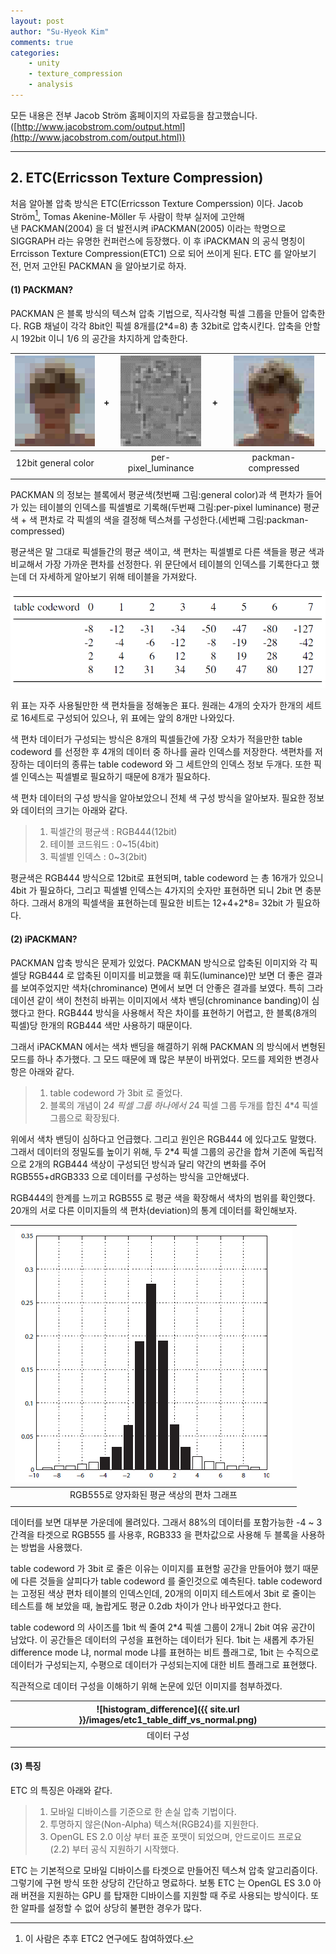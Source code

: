 ```yaml
---
layout: post
author: "Su-Hyeok Kim"
comments: true
categories:
    - unity
    - texture_compression
    - analysis
---
```


모든 내용은 전부 Jacob Ström 홈페이지의 자료등을 참고했습니다.([http://www.jacobstrom.com/output.html](http://www.jacobstrom.com/output.html))

---

## 2\. ETC(Erricsson Texture Compression)

처음 알아볼 압축 방식은 ETC(Erricsson Texture Comperssion) 이다. Jacob Ström[^1], Tomas Akenine-Möller 두 사람이 학부 실저에 고안해낸 PACKMAN(2004) 을 더 발전시켜 iPACKMAN(2005) 이라는 학명으로 SIGGRAPH 라는 유명한 컨퍼런스에 등장했다. 이 후 iPACKMAN 의 공식 명칭이 Errcisson Texture Compression(ETC1) 으로 되어 쓰이게 된다. ETC 를 알아보기 전, 먼저 고안된 PACKMAN 을 알아보기로 하자.
<!-- more -->
#### (1) PACKMAN?

PACKMAN 은 블록 방식의 텍스쳐 압축 기법으로, 직사각형 픽셀 그룹을 만들어 압축한다. RGB 채널이 각각 8bit인 픽셀 8개를(2*4=8) 총 32bit로 압축시킨다. 압축을 안할 시 192bit 이니 1/6 의 공간을 차지하게 압축한다.

| ![12bit_general_color](/images/etc1_12bit_general_color.png)              | + | ![per-pixel_luminance](/images/etc1_per-pixel_luminance.png)           | + | ![packman-compressed](/images/etc1_packman-compressed.png) |
| :-----: | :-----: | :-----: | :-----: | :-----: |
| 12bit general color |  | per-pixel_luminance | | packman-compressed |
| | | | | |

PACKMAN 의 정보는 블록에서 평균색(첫번째 그림:general color)과 색 편차가 들어가 있는 테이블의 인덱스를 픽셀별로 기록해(두번째 그림:per-pixel luminance) 평균 색 + 색 편차로 각 픽셀의 색을 결정해 텍스쳐를 구성한다.(세번째 그림:packman-compressed)

평균색은 말 그대로 픽셀들간의 평균 색이고, 색 편차는 픽셀별로 다른 색들을 평균 색과 비교해서 가장 가까운 편차를 선정한다. 위 문단에서 테이블의 인덱스를 기록한다고 했는데 더 자세하게 알아보기 위해 테이블을 가져왔다.

![luminancetable](/images/etc1_luminance_table.png)

위 표는 자주 사용될만한 색 편차들을 정해놓은 표다. 원래는 4개의 숫자가 한개의 세트로 16세트로 구성되어 있으나, 위 표에는 앞의 8개만 나와있다.

색 편차 데이터가 구성되는 방식은 8개의 픽셀들간에 가장 오차가 적을만한 table codeword 를 선정한 후 4개의 데이터 중 하나를 골라 인덱스를 저장한다. 색편차를 저장하는 데이터의 종류는 table codeword 와 그 세트안의 인덱스 정보 두개다. 또한 픽셀 인덱스는 픽셀별로 필요하기 때문에 8개가 필요하다.

색 편차 데이터의 구성 방식을 알아보았으니 전체 색 구성 방식을 알아보자. 필요한 정보와 데이터의 크기는 아래와 같다.

> 1. 픽셀간의 평균색 : RGB444(12bit)
> 2. 테이블 코드워드 : 0~15(4bit)
> 3. 픽셀별 인덱스 : 0~3(2bit)

평균색은 RGB444 방식으로 12bit로 표현되며, table codeword 는 총 16개가 있으니 4bit 가 필요하다, 그리고 픽셀별 인덱스는 4가지의 숫자만 표현하면 되니 2bit 면 충분하다. 그래서 8개의 픽셀색을 표현하는데 필요한 비트는 12+4+2*8= 32bit 가 필요하다.

#### (2) iPACKMAN?

PACKMAN 압축 방식은 문제가 있었다. PACKMAN 방식으로 압축된 이미지와 각 픽셀당 RGB444 로 압축된 이미지를 비교했을 때 휘도(luminance)만 보면 더 좋은 결과를 보여주었지만 색차(chrominance) 면에서 보면 더 안좋은 결과를 보였다. 특히 그라데이션 같이 색이 천천히 바뀌는 이미지에서 색차 밴딩(chrominance banding)이 심했다고 한다. RGB444 방식을 사용해서 작은 차이를 표현하기 어렵고, 한 블록(8개의 픽셀)당 한개의 RGB444 색만 사용하기 때문이다.

그래서 iPACKMAN 에서는 색차 밴딩을 해결하기 위해 PACKMAN 의 방식에서 변형된 모드를 하나 추가했다. 그 모드 때문에 꽤 많은 부분이 바뀌었다. 모드를 제외한 변경사항은 아래와 같다.

> 1. table codeword 가 3bit 로 줄었다.
> 2. 블록의 개념이 2*4 픽셀 그룹 하나에서 2*4 픽셀 그룹 두개를 합친 4*4 픽셀 그룹으로 확장됬다.

위에서 색차 밴딩이 심하다고 언급했다. 그리고 원인은 RGB444 에 있다고도 말했다. 그래서 데이터의 정밀도를 높이기 위해, 두 2*4 픽셀 그룹의 공간을 합쳐 기존에 독립적으로 2개의 RGB444 색상이 구성되던 방식과 달리 약간의 변화를 주어 RGB555+dRGB333 으로 데이터를 구성하는 방식을 고안해냈다.

RGB444의 한계를 느끼고 RGB555 로 평균 색을 확장해서 색차의 범위를 확인했다. 20개의 서로 다른 이미지들의 색 편차(deviation)의 통계 데이터를 확인해보자.

| ![histogram_difference](/images/etc1_histogram_difference_average_color.png) |
| :---: |
| RGB555로 양자화된 평균 색상의 편차 그래프 |
| |

데이터를 보면 대부분 가운데에 몰려있다. 그래서 88%의 데이터를 포함가능한 -4 ~ 3 간격을 타겟으로 RGB555 를 사용후, RGB333 을 편차값으로 사용해 두 블록을 사용하는 방법을 사용했다.

table codeword 가 3bit 로 줄은 이유는 이미지를 표현할 공간을 만들어야 했기 때문에 다른 것들을 살피다가 table codeword 를 줄인것으로 예측된다. table codeword 는 고정된 색상 편차 테이블의 인덱스인데, 20개의 이미지 테스트에서 3bit 로 줄이는 테스트를 해 보았을 때, 놀랍게도 평균 0.2db 차이가 안나 바꾸었다고 한다.

table codeword 의 사이즈를 1bit 씩 줄여 2*4 픽셀 그룹이 2개니 2bit 여유 공간이 남았다. 이 공간들은 데이터의 구성을 표현하는 데이터가 된다. 1bit 는 새롭게 추가된 difference mode 냐, normal mode 냐를 표현하는 비트 플래그로, 1bit 는 수직으로 데이터가 구성되는지, 수평으로 데이터가 구성되는지에 대한 비트 플래그로 표현했다.

직관적으로 데이터 구성을 이해하기 위해 논문에 있던 이미지를 첨부하겠다.

| ![histogram_difference]({{ site.url }}/images/etc1_table_diff_vs_normal.png) |
| :---: |
| 데이터 구성 |
| |

#### (3) 특징

ETC 의 특징은 아래와 같다.

> 1. 모바일 디바이스를 기준으로 한 손실 압축 기법이다.
> 2. 투명하지 않은(Non-Alpha) 텍스쳐(RGB24)를 지원한다. 
> 3. OpenGL ES 2.0 이상 부터 표준 포맷이 되었으며, 안드로이드 프로요(2.2) 부터 공식 지원하기 시작했다.

ETC 는 기본적으로 모바일 디바이스를 타겟으로 만들어진 텍스쳐 압축 알고리즘이다. 그렇기에 구현 방식 또한 상당히 간단하고 명료하다. 보통 ETC 는 OpenGL ES 3.0 아래 버젼을 지원하는 GPU 를 탑재한 디바이스를 지원할 때 주로 사용되는 방식이다. 또한 알파를 설정할 수 없어 상당히 불편한 경우가 많다.

[^1]: 이 사람은 추후 ETC2 연구에도 참여하였다.
